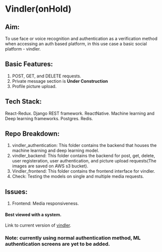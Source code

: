 # Vindler(onHold)

## Aim:
To use face or voice recognition and authentication as a verification method when accessing an auth based platform, in this use case a basic social platform - vindler.

## Basic Features:
1) POST, GET, and DELETE requests.
2) Private message section is **Under Construction**
3) Profile picture upload.


## Tech Stack:
React-Redux.
Django REST framework.
ReactNative.
Machine learning and Deep learning frameworks.
Postgres.
Redis.

## Repo Breakdown:
1) vindler_authentication: This folder contains the backend that houses the machine learning and deep learning model.
2) vindler_backend: This folder contains the backend for post, get, delete, user registeration, user authentication, and picture upload requests(The images are saved on AWS s3 bucket). 
3) Vindler_frontend: This folder contains the frontend interface for vindler.
4) Check: Testing the models on single and multiple media requests.


## Issues:
1) Frontend: Media responsiveness.

#### Best viewed with a system.

Link to current version of [vindler](https://vindler.netlify.app/#/Login).
### Note: currently using normal authentication method, ML authentication screens are yet to be added.

